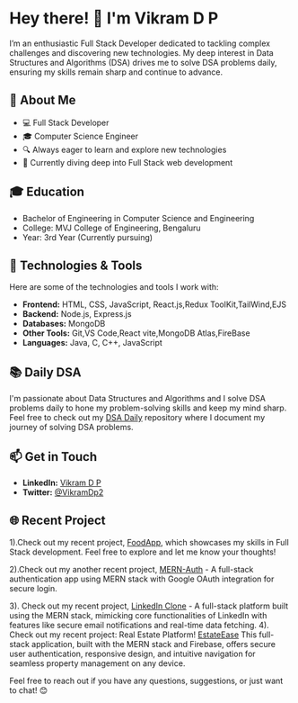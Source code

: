 # Hey there! 👋 I'm Vikram D P

I’m an enthusiastic Full Stack Developer dedicated to tackling complex challenges and discovering new technologies. My deep interest in Data Structures and Algorithms (DSA) drives me to solve DSA problems daily, ensuring my skills remain sharp and continue to advance.

## 🚀 About Me

- 💻 Full Stack Developer
- 🎓 Computer Science Engineer
- 🔍 Always eager to learn and explore new technologies
- 🌱 Currently diving deep into Full Stack web development

## 🎓 Education

- Bachelor of Engineering in Computer Science and Engineering
- College: MVJ College of Engineering, Bengaluru
- Year: 3rd Year (Currently pursuing)

## 🔧 Technologies & Tools

Here are some of the technologies and tools I work with:

- **Frontend:** HTML, CSS, JavaScript, React.js,Redux ToolKit,TailWind,EJS
- **Backend:** Node.js, Express.js
- **Databases:** MongoDB
- **Other Tools:** Git,VS Code,React vite,MongoDB Atlas,FireBase
- **Languages:** Java, C, C++, JavaScript

## 📚 Daily DSA

I'm passionate about Data Structures and Algorithms and I solve DSA problems daily to hone my problem-solving skills and keep my mind sharp. Feel free to check out my [DSA Daily](https://github.com/vikram17dp/LeetCodeProblem) repository where I document my journey of solving DSA problems.

## 📫 Get in Touch

- **LinkedIn:** [Vikram D P](https://www.linkedin.com/in/vikram-d-p-20053127b/)
- **Twitter:** [@VikramDp2](https://x.com/VikramDp2)

## 🌐 Recent Project

1).Check out my recent project, [FoodApp](https://food-app-drab-ten.vercel.app/), which showcases my skills in Full Stack development. Feel free to explore and let me know your thoughts!

2).Check out my another recent project, [MERN-Auth](https://mern-authproject.onrender.com/) - A full-stack authentication app using MERN stack with Google OAuth integration for secure login.

3). Check out my recent project, [LinkedIn Clone](https://linkedin-clone-2.onrender.com/login) - A full-stack platform built using the MERN stack, mimicking core functionalities of LinkedIn with features like secure email notifications and real-time data fetching.
4). Check out my recent project: Real Estate Platform! [EstateEase](https://mern-estate-project1.onrender.com/) This full-stack application, built with the MERN stack and Firebase, offers secure user authentication, responsive design, and intuitive navigation for seamless property management on any device.

Feel free to reach out if you have any questions, suggestions, or just want to chat! 😊
